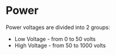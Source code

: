 # Power

Power voltages are divided into 2 groups:

- Low Voltage - from 0 to 50 volts
- High Voltage - from 50 to 1000 volts

